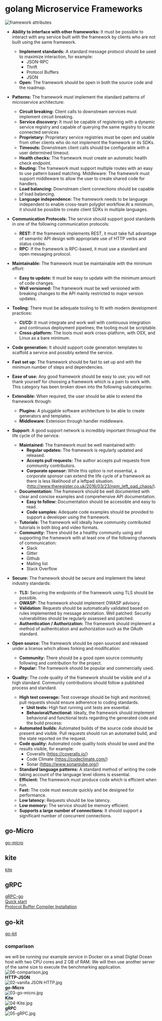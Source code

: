 # golang Microservice Frameworks
![framework attributes](./Img/01-framework_attributes.jpg)
* **Ability to interface with other frameworks:** It must be possible to interact with any service built with the framework by clients who are not built using the same framework.
  * **Implement standards:** A standard message protocol should be used to maximize interaction, for example:
    * JSON-RPC
    * Thrift
    * Protocol Buffers
    * JSON
  * **Open:** The framework should be open in both the source code and the roadmap.

* **Patterns:** The framework must implement the standard patterns of microservice architecture:
  * **Circuit breaking:** Client calls to downstream services must implement circuit breaking.
  * **Service discovery:** It must be capable of registering with a dynamic service registry and capable of querying the same registry to locate connected services
  * **Proprietary:** Proprietary service registries must be open and usable from other clients who do not implement the framework or its SDKs.
  * **Timeouts:** Downstream client calls should be configurable with a user determined timeout.
  * **Health checks:** The framework must create an automatic health check endpoint.
  * **Routing:** The framework must support multiple routes with an easy to use pattern based matching. Middleware: The framework must support middleware to allow the user to create shared code for handlers.
  * **Load balancing:** Downstream client connections should be capable of load balancing.
  * **Language independence:** The framework needs to be language independent to enable cross-team polyglot workflow.At a minimum, it should be possible to create client SDKs in multiple languages.

* **Communication Protocols:** The service should support good standards in one of the following communication protocols:
  * **REST:** If the framework implements REST, it must take full advantage of semantic API design with appropriate use of HTTP verbs and status codes.
  * **RPC:** If the framework is RPC-based, it must use a standard and open messaging protocol. 

* **Maintainable:** The framework must be maintainable with the minimum effort:
  * **Easy to update:** It must be easy to update with the minimum amount of code changes. 
  * **Well versioned:** The framework must be well versioned with breaking changes to the API mainly restricted to major version updates.

* **Tooling:** There must be adequate tooling to fit with modern development practices:
  * **CI/CD:** It must integrate and work well with continuous integration and continuous deployment pipelines; the tooling must be scriptable.
  * **Cross-platform:** The tools must work cross-platform, with OSX, and Linux as a bare minimum.
  
* **Code generation:** It should support code generation templates to scaffold a service and possibly extend the service.
* **Fast set up:** The framework should be fast to set up and with the minimum number of steps and dependencies.
* **Ease of use:** Any good framework should be easy to use; you will not thank yourself for choosing a framework which is a pain to work with. This category has been broken down into the following subcategories:
* **Extensible:** When required, the user should be able to extend the framework through: 
  * **Plugins:** A pluggable software architecture to be able to create generators and templates. 
  * **Middleware:** Extension through handler middleware.

* **Support:** A good support network is incredibly important throughout the life cycle of the service. 
  * **Maintained:** The framework must be well maintained with:
    * **Regular updates:** The framework is regularly updated and released.
    * **Accepts pull requests:** The author accepts pull requests from community contributors.
    * **Corporate sponsor:** While this option is not essential, a corporate sponsor can extend the life cycle of a framework as there is less likelihood of a leftpad situation. (http://www.theregister.co.uk/2016/03/23/npm_left_pad_chaos/).
  * **Documentation:** The framework should be well documented with clear and concise examples and comprehensive API documentation.
    * **Easy to follow:** Documentation should be accessible and easy to read.
    * **Code samples:** Adequate code examples should be provided to support a developer using the framework.
  * **Tutorials:** The framework will ideally have community contributed tutorials in both blog and video formats.
  * **Community:** There should be a healthy community using and supporting the framework with at least one of the following channels of communication:
    * Slack
    * Gitter
    * Github
    * Mailing list
    * Stack Overflow

* **Secure:** The framework should be secure and implement the latest industry standards:
  * **TLS:** Securing the endpoints of the framework using TLS should be possible.
  * **OWASP:** The framework should implement OWASP advisory.
  * **Validation:** Requests should be automatically validated based on rules implemented by message annotation. Well patched: Security vulnerabilities should be regularly assessed and patched.
  * **Authentication / Authorization:** The framework should implement a method of authentication and authorization such as the OAuth standard.
      
* **Open source:** The framework should be open sourced and released under a license which allows forking and modification:
  * **Community:** There should be a good open source community following and contribution for the project.
  * **Popular:** The framework should be popular and commercially used.
      
* **Quality:** The code quality of the framework should be visible and of a high standard. Community contributions should follow a published process and standard.
  * **High test coverage:** Test coverage should be high and monitored; pull requests should ensure adherence to coding standards.
    * **Unit tests:** High fast running unit tests are essential.
    * **Behavioral/functional:** Ideally, the framework should implement behavioral and functional tests regarding the generated code and the build process:
  * **Automated builds:** Automated builds of the source code should be present and visible. Pull requests should run an automated build, and the state reported on the request.
  * **Code quality:** Automated code quality tools should be used and the results visible, for example:
    * Coveralls (https://coveralls.io/)
    * Code Climate (https://codeclimate.com/)
    * Sonar (https://www.sonarqube.org/)
  * **Standard language patterns:** A standard method of writing the code taking account of the language level idioms is essential.
  * **Efficient:** The framework must produce code which is efficient when run.
  * **Fast:** The code must execute quickly and be designed for performance.
  * **Low latency:** Requests should be low latency.
  * **Low memory:** The service should be memory efficient.
  * **Supports a large number of connections:** It should support a significant number of concurrent connections.

## go-Micro
[go-micro](https://github.com/go-micro/go-micro)
## kite
[kite](https://github.com/koding/kite)
## gRPC
[gRPC-go](https://github.com/grpc/grpc-go)<br/>
[Quick start](https://grpc.io/docs/languages/go/quickstart/)<br/>
[Protocol Buffer Compiler Installation](https://grpc.io/docs/protoc-installation/)<br/>
## go-kit
[go-kit](https://github.com/go-kit/kit)

### comparison 
we will be running our example service in Docker on a small Digital Ocean host with two CPU cores and 2 GB of RAM. We will then use another server of the same size to execute the benchmarking application.
![06-comparison.jpg](./Img/06-comparison.jpg)<br/>
**HTTP-JSON** <br/>
![02-vanilla JSON HTTP.jpg](./Img/02-vanilla%20JSON%20HTTP.jpg)<br/>
**go-Micro** <br/>
![03-go-micro.jpg](./Img/03-go-micro.jpg) <br/>
**Kite**<br/>
![04-Kite.jpg](./Img/04-Kite.jpg)<br/>
**gRPC**<br/>
![05-gRPC.jpg](./Img/05-gRPC.jpg)


